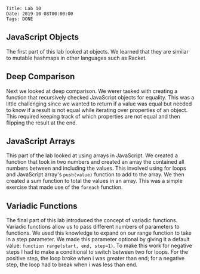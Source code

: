    Title: Lab 10
    Date: 2019-10-08T00:00:00
    Tags: DONE

<!-- more -->

## JavaScript Objects

The first part of this lab looked at objects. We learned that they are similar to mutable hashmaps in other languages such as Racket.

## Deep Comparison

Next we looked at deep comparison. We werer tasked with creating a function that recursively checked JavaScript objects for equality. This was a little challenging since we wanted to return if a value was equal but needed to know if a result is not equal while iterating over properties of an object. This required keeping track of which properties are not equal and then flipping the result at the end.

## JavaScript Arrays

This part of the lab looked at using arrays in JavaScript. We created a function that took in two numbers and created an array the contained all numbers between and including the values. This involved using for loops and JavaScript array's `push(value)` function to add to the array. We then created a sum function to total the values in an array. This was a simple exercise that made use of the `foreach` function.

## Variadic Functions

The final part of this lab introduced the concept of variadic functions. Variadic functions allow us to pass different numbers of parameters to functions. We used this knowledge to expand on our range function to take in a step parameter. We made this parameter optional by giving it a default value: `function range(start, end, step=1)`. To make this work for negative steps I had to make a conditional to switch between two for loops. For the positive step, the loop broke when i was greater than end; for a negative step, the loop had to break when i was less than end.

